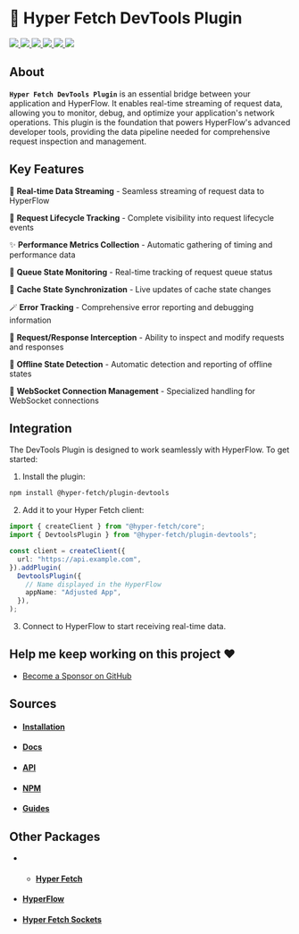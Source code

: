 # 🔧 Hyper Fetch DevTools Plugin

<p>
  <a href="https://bettertyped.com/">
    <img src="https://custom-icon-badges.demolab.com/static/v1?label=&message=BetterTyped&color=333&logo=BT" />
  </a>
  <a href="https://github.com/BetterTyped/hyper-fetch">
    <img src="https://custom-icon-badges.demolab.com/github/stars/BetterTyped/hyper-fetch?logo=star&color=118ab2" />
  </a>
  <a href="https://github.com/BetterTyped/hyper-fetch/blob/main/License.md">
    <img src="https://custom-icon-badges.demolab.com/github/license/BetterTyped/hyper-fetch?logo=law&color=yellow" />
  </a>
  <a href="https://www.npmjs.com/package/@hyper-fetch/plugin-devtools">
    <img src="https://custom-icon-badges.demolab.com/npm/v/@hyper-fetch/plugin-devtools.svg?logo=npm&color=e76f51" />
  </a>
  <a href="https://github.com/BetterTyped/hyper-fetch">
    <img src="https://custom-icon-badges.demolab.com/badge/typescript-%23007ACC.svg?logo=typescript&logoColor=white" />
  </a>
  <a href="https://www.npmjs.com/package/@hyper-fetch/plugin-devtools">
    <img src="https://custom-icon-badges.demolab.com/bundlephobia/minzip/@hyper-fetch/plugin-devtools?color=64BC4B&logo=package" />
  </a>
</p>

## About

**`Hyper Fetch DevTools Plugin`** is an essential bridge between your application and HyperFlow. It enables real-time
streaming of request data, allowing you to monitor, debug, and optimize your application's network operations. This
plugin is the foundation that powers HyperFlow's advanced developer tools, providing the data pipeline needed for
comprehensive request inspection and management.

## Key Features

🔮 **Real-time Data Streaming** - Seamless streaming of request data to HyperFlow

🎯 **Request Lifecycle Tracking** - Complete visibility into request lifecycle events

✨ **Performance Metrics Collection** - Automatic gathering of timing and performance data

🚀 **Queue State Monitoring** - Real-time tracking of request queue status

💎 **Cache State Synchronization** - Live updates of cache state changes

🪄 **Error Tracking** - Comprehensive error reporting and debugging information

🎊 **Request/Response Interception** - Ability to inspect and modify requests and responses

🔋 **Offline State Detection** - Automatic detection and reporting of offline states

📡 **WebSocket Connection Management** - Specialized handling for WebSocket connections

## Integration

The DevTools Plugin is designed to work seamlessly with HyperFlow. To get started:

1. Install the plugin:

```bash
npm install @hyper-fetch/plugin-devtools
```

2. Add it to your Hyper Fetch client:

```typescript
import { createClient } from "@hyper-fetch/core";
import { DevtoolsPlugin } from "@hyper-fetch/plugin-devtools";

const client = createClient({
  url: "https://api.example.com",
}).addPlugin(
  DevtoolsPlugin({
    // Name displayed in the HyperFlow
    appName: "Adjusted App",
  }),
);
```

3. Connect to HyperFlow to start receiving real-time data.

## Help me keep working on this project ❤️

- [Become a Sponsor on GitHub](https://github.com/sponsors/prc5)

## Sources

- #### [Installation](https://hyperfetch.bettertyped.com/docs/getting-started/installation)
- #### [Docs](https://hyperfetch.bettertyped.com/docs/plugin-devtools/overview)
- #### [API](https://hyperfetch.bettertyped.com/api/)
- #### [NPM](https://www.npmjs.com/package/@hyper-fetch/plugin-devtools)
- #### [Guides](https://hyperfetch.bettertyped.com/guides/plugin-devtools/getting-started)

## Other Packages

- - #### [Hyper Fetch](https://github.com/BetterTyped/hyper-fetch/tree/main/packages/core)
- #### [HyperFlow](https://github.com/BetterTyped/hyper-fetch/tree/main/packages/flow)
- #### [Hyper Fetch Sockets](https://github.com/BetterTyped/hyper-fetch/tree/main/packages/sockets)
